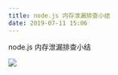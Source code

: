 ```yaml
---
title: node.js 内存泄漏排查小结
date: 2019-07-11 15:06
---
```


node.js 内存泄漏排查小结

<!-- more -->
![](/images/node-memory-leak/4ffd766c-a3aa-11e9-8f00-0a58ac13161b.png)